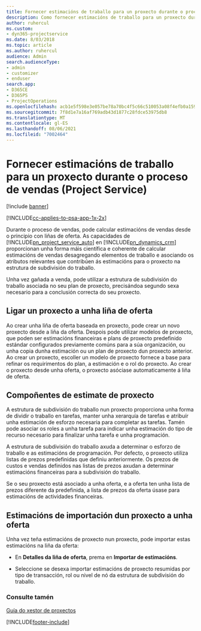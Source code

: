 ```yaml
---
title: Fornecer estimacións de traballo para un proxecto durante o proceso de vendas
description: Como fornecer estimacións de traballo para un proxecto durante o proceso de vendas en Project Service
author: ruhercul
ms.custom:
- dyn365-projectservice
ms.date: 8/03/2018
ms.topic: article
ms.author: ruhercul
audience: Admin
search.audienceType:
- admin
- customizer
- enduser
search.app:
- D365CE
- D365PS
- ProjectOperations
ms.openlocfilehash: acb1e5f598e3e057be78a70bc4f5c66c510053a08f4efb0a1595cf4853171662
ms.sourcegitcommit: 7f8d1e7a16af769adb43d1877c28fdce53975db8
ms.translationtype: MT
ms.contentlocale: gl-ES
ms.lasthandoff: 08/06/2021
ms.locfileid: "7002464"
---
```

# <a name="provide-work-estimates-for-a-project-during-the-sales-process-project-service"></a>Fornecer estimacións de traballo para un proxecto durante o proceso de vendas (Project Service)

[!include [banner](../includes/psa-now-project-operations.md)]

[!INCLUDE[cc-applies-to-psa-app-1x-2x](../includes/cc-applies-to-psa-app-1x-2x.md)]

Durante o proceso de vendas, pode calcular estimacións de vendas desde o principio con liñas de oferta. As capacidades de [!INCLUDE[pn_project_service_auto](../includes/pn-project-service-auto.md)] en [!INCLUDE[pn_dynamics_crm](../includes/pn-dynamics-crm.md)] proporcionan unha forma máis científica e coherente de calcular estimacións de vendas desagregando elementos de traballo e asociando os atributos relevantes que contribúen ás estimacións para o proxecto na estrutura de subdivisión do traballo.  
  
 Unha vez gañada a venda, pode utilizar a estrutura de subdivisión do traballo asociada no seu plan de proxecto, precisándoa segundo sexa necesario para a conclusión correcta do seu proxecto.  
  
## <a name="link-a-project-to-a-quote-line"></a>Ligar un proxecto a unha liña de oferta  
 Ao crear unha liña de oferta baseada en proxecto, pode crear un novo proxecto desde a liña da oferta. Despois pode utilizar modelos de proxecto, que poden ser estimacións financeiras e plans de proxecto predefinido estándar configurados previamente comúns para a súa organización, ou unha copia dunha estimación ou un plan de proxecto dun proxecto anterior. Ao crear un proxecto, escoller un modelo de proxecto fornece a base para refinar os requirimentos do plan, a estimación e o rol do proxecto. Ao crear o proxecto desde unha oferta, o proxecto asóciase automaticamente á liña de oferta.  
  
## <a name="project-estimate-components"></a>Compoñentes de estimate de proxecto  
 A estrutura de subdivisión do traballo nun proxecto proporciona unha forma de dividir o traballo en tarefas, manter unha xerarquía de tarefas e atribuír unha estimación de esforzo necesaria para completar as tarefas. Tamén pode asociar os roles a unha tarefa para indicar unha estimación do tipo de recurso necesario para finalizar unha tarefa e unha programación.  
  
 A estrutura de subdivisión do traballo axuda a determinar o esforzo de traballo e as estimacións de programación. Por defecto, o proxecto utiliza listas de prezos predefinidas que definiu anteriormente. Os prezos de custos e vendas definidos nas listas de prezos axudan a determinar estimacións financeiras para a subdivisión do traballo.  
  
 Se o seu proxecto está asociado a unha oferta, e a oferta ten unha lista de prezos diferente da predefinida, a lista de prezos da oferta úsase para estimacións de actividades financeiras.  
  
## <a name="import-estimates-from-a-project-into-a-quote"></a>Estimacións de importación dun proxecto a unha oferta  
 Unha vez teña estimacións de proxecto nun proxecto, pode importar estas estimacións na liña da oferta:  
  
-   En **Detalles da liña de oferta**, prema en **Importar de estimacións**. 

-   Seleccione se desexa importar estimacións de proxecto resumidas por tipo de transacción, rol ou nivel de nó da estrutura de subdivisión do traballo.  
  
### <a name="see-also"></a>Consulte tamén  
 [Guía do xestor de proxectos](../psa/project-manager-guide.md)


[!INCLUDE[footer-include](../includes/footer-banner.md)]